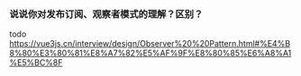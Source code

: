 ### 说说你对发布订阅、观察者模式的理解？区别？
todo
https://vue3js.cn/interview/design/Observer%20%20Pattern.html#%E4%B8%80%E3%80%81%E8%A7%82%E5%AF%9F%E8%80%85%E6%A8%A1%E5%BC%8F